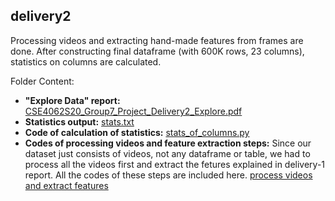 ## delivery2

Processing videos and extracting hand-made features from frames are done. After constructing final dataframe (with 600K rows, 23 columns), statistics on columns are calculated. 

Folder Content:  
- **"Explore Data" report:** [CSE4062S20_Group7_Project_Delivery2_Explore.pdf](https://github.com/mustafahakkoz/CSE4062S20_Grp7/blob/master/delivery2/CSE4062S20_Group7_Project_Delivery2_Explore.pdf)
- **Statistics output:** [stats.txt](https://github.com/mustafahakkoz/CSE4062S20_Grp7/blob/master/delivery2/stats.txt)  
- **Code of calculation of statistics:** [stats_of_columns.py](https://github.com/mustafahakkoz/CSE4062S20_Grp7/blob/master/delivery2/stats_of_columns.py)
- **Codes of processing videos and feature extraction steps:** Since our dataset just consists of videos, not any dataframe or table, we had to process all the videos first and extract the fetures explained in delivery-1 report. All the codes of these steps are included here. [process videos and extract features](https://github.com/mustafahakkoz/CSE4062S20_Grp7/tree/master/delivery2/process%20videos%20and%20extract%20features)
